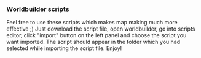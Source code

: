 ### Worldbuilder scripts

Feel free to use these scripts which makes map making much more effective ;)
Just download the script file, open worldbuilder, go into scripts editor, click "import" button on the left panel and choose the script you want imported.
The script should appear in the folder which you had selected while importing the script file.
Enjoy!
